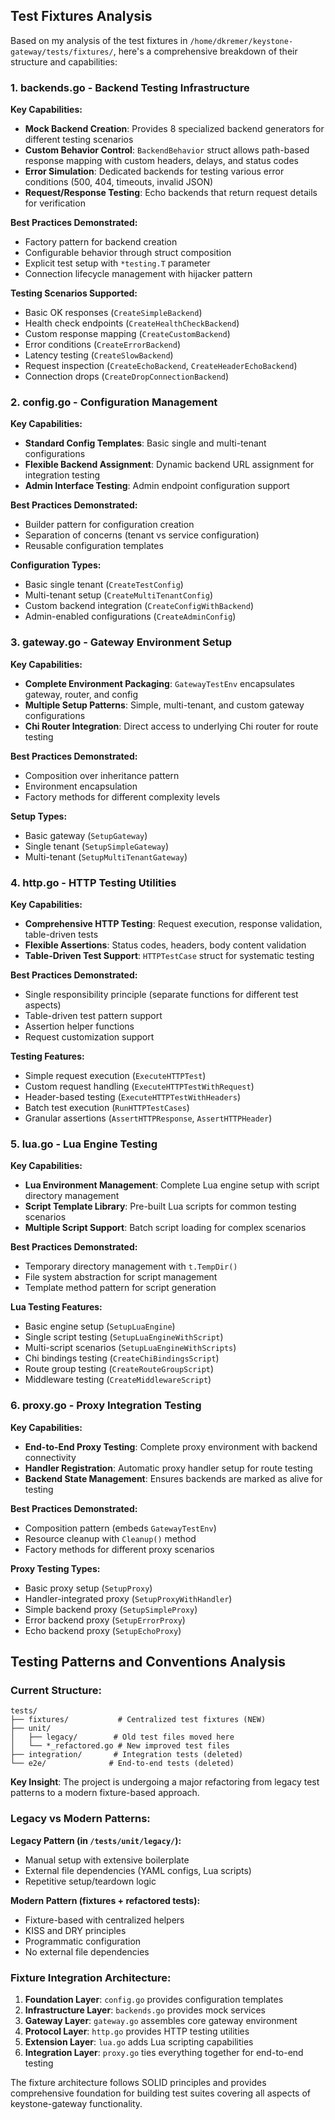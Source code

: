 ## Test Fixtures Analysis

Based on my analysis of the test fixtures in `/home/dkremer/keystone-gateway/tests/fixtures/`, here's a comprehensive breakdown of their structure and capabilities:

### 1. **backends.go** - Backend Testing Infrastructure

**Key Capabilities:**
- **Mock Backend Creation**: Provides 8 specialized backend generators for different testing scenarios
- **Custom Behavior Control**: `BackendBehavior` struct allows path-based response mapping with custom headers, delays, and status codes
- **Error Simulation**: Dedicated backends for testing various error conditions (500, 404, timeouts, invalid JSON)
- **Request/Response Testing**: Echo backends that return request details for verification

**Best Practices Demonstrated:**
- Factory pattern for backend creation
- Configurable behavior through struct composition
- Explicit test setup with `*testing.T` parameter
- Connection lifecycle management with hijacker pattern

**Testing Scenarios Supported:**
- Basic OK responses (`CreateSimpleBackend`)
- Health check endpoints (`CreateHealthCheckBackend`)
- Custom response mapping (`CreateCustomBackend`)
- Error conditions (`CreateErrorBackend`)
- Latency testing (`CreateSlowBackend`)
- Request inspection (`CreateEchoBackend`, `CreateHeaderEchoBackend`)
- Connection drops (`CreateDropConnectionBackend`)

### 2. **config.go** - Configuration Management

**Key Capabilities:**
- **Standard Config Templates**: Basic single and multi-tenant configurations
- **Flexible Backend Assignment**: Dynamic backend URL assignment for integration testing
- **Admin Interface Testing**: Admin endpoint configuration support

**Best Practices Demonstrated:**
- Builder pattern for configuration creation
- Separation of concerns (tenant vs service configuration)
- Reusable configuration templates

**Configuration Types:**
- Basic single tenant (`CreateTestConfig`)
- Multi-tenant setup (`CreateMultiTenantConfig`)
- Custom backend integration (`CreateConfigWithBackend`)
- Admin-enabled configurations (`CreateAdminConfig`)

### 3. **gateway.go** - Gateway Environment Setup

**Key Capabilities:**
- **Complete Environment Packaging**: `GatewayTestEnv` encapsulates gateway, router, and config
- **Multiple Setup Patterns**: Simple, multi-tenant, and custom gateway configurations
- **Chi Router Integration**: Direct access to underlying Chi router for route testing

**Best Practices Demonstrated:**
- Composition over inheritance pattern
- Environment encapsulation
- Factory methods for different complexity levels

**Setup Types:**
- Basic gateway (`SetupGateway`)
- Single tenant (`SetupSimpleGateway`)
- Multi-tenant (`SetupMultiTenantGateway`)

### 4. **http.go** - HTTP Testing Utilities

**Key Capabilities:**
- **Comprehensive HTTP Testing**: Request execution, response validation, table-driven tests
- **Flexible Assertions**: Status codes, headers, body content validation
- **Table-Driven Test Support**: `HTTPTestCase` struct for systematic testing

**Best Practices Demonstrated:**
- Single responsibility principle (separate functions for different test aspects)
- Table-driven test pattern support
- Assertion helper functions
- Request customization support

**Testing Features:**
- Simple request execution (`ExecuteHTTPTest`)
- Custom request handling (`ExecuteHTTPTestWithRequest`)
- Header-based testing (`ExecuteHTTPTestWithHeaders`)
- Batch test execution (`RunHTTPTestCases`)
- Granular assertions (`AssertHTTPResponse`, `AssertHTTPHeader`)

### 5. **lua.go** - Lua Engine Testing

**Key Capabilities:**
- **Lua Environment Management**: Complete Lua engine setup with script directory management
- **Script Template Library**: Pre-built Lua scripts for common testing scenarios
- **Multiple Script Support**: Batch script loading for complex scenarios

**Best Practices Demonstrated:**
- Temporary directory management with `t.TempDir()`
- File system abstraction for script management
- Template method pattern for script generation

**Lua Testing Features:**
- Basic engine setup (`SetupLuaEngine`)
- Single script testing (`SetupLuaEngineWithScript`)
- Multi-script scenarios (`SetupLuaEngineWithScripts`)
- Chi bindings testing (`CreateChiBindingsScript`)
- Route group testing (`CreateRouteGroupScript`)
- Middleware testing (`CreateMiddlewareScript`)

### 6. **proxy.go** - Proxy Integration Testing

**Key Capabilities:**
- **End-to-End Proxy Testing**: Complete proxy environment with backend connectivity
- **Handler Registration**: Automatic proxy handler setup for route testing
- **Backend State Management**: Ensures backends are marked as alive for testing

**Best Practices Demonstrated:**
- Composition pattern (embeds `GatewayTestEnv`)
- Resource cleanup with `Cleanup()` method
- Factory methods for different proxy scenarios

**Proxy Testing Types:**
- Basic proxy setup (`SetupProxy`)
- Handler-integrated proxy (`SetupProxyWithHandler`)
- Simple backend proxy (`SetupSimpleProxy`)
- Error backend proxy (`SetupErrorProxy`)
- Echo backend proxy (`SetupEchoProxy`)

## Testing Patterns and Conventions Analysis

### Current Structure:
```
tests/
├── fixtures/           # Centralized test fixtures (NEW)
├── unit/
│   ├── legacy/        # Old test files moved here 
│   └── *_refactored.go # New improved test files
├── integration/       # Integration tests (deleted)
└── e2e/              # End-to-end tests (deleted)
```

**Key Insight**: The project is undergoing a major refactoring from legacy test patterns to a modern fixture-based approach.

### Legacy vs Modern Patterns:

**Legacy Pattern (in `/tests/unit/legacy/`):**
- Manual setup with extensive boilerplate
- External file dependencies (YAML configs, Lua scripts)
- Repetitive setup/teardown logic

**Modern Pattern (fixtures + refactored tests):**
- Fixture-based with centralized helpers
- KISS and DRY principles
- Programmatic configuration
- No external file dependencies

### Fixture Integration Architecture:

1. **Foundation Layer**: `config.go` provides configuration templates
2. **Infrastructure Layer**: `backends.go` provides mock services
3. **Gateway Layer**: `gateway.go` assembles core gateway environment
4. **Protocol Layer**: `http.go` provides HTTP testing utilities
5. **Extension Layer**: `lua.go` adds Lua scripting capabilities  
6. **Integration Layer**: `proxy.go` ties everything together for end-to-end testing

The fixture architecture follows SOLID principles and provides comprehensive foundation for building test suites covering all aspects of keystone-gateway functionality.